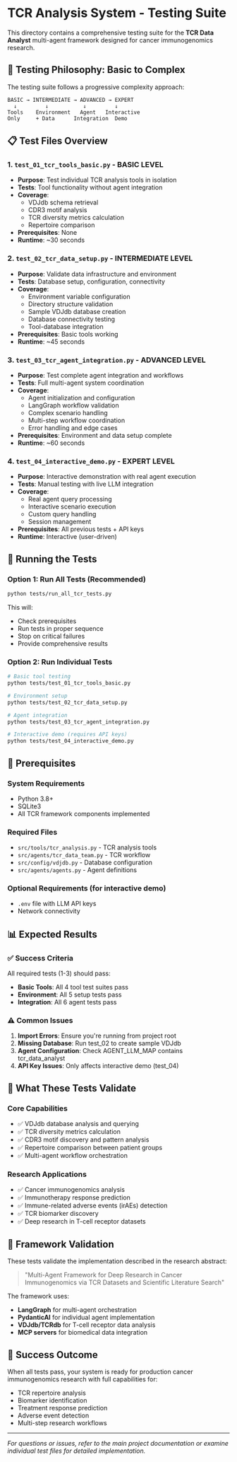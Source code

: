 # TCR Analysis System - Testing Suite

This directory contains a comprehensive testing suite for the **TCR Data Analyst** multi-agent framework designed for cancer immunogenomics research.

## 🧬 Testing Philosophy: Basic to Complex

The testing suite follows a progressive complexity approach:

```
BASIC → INTERMEDIATE → ADVANCED → EXPERT
  ↓         ↓           ↓         ↓
Tools    Environment   Agent   Interactive
Only     + Data      Integration  Demo
```

## 📋 Test Files Overview

### 1. `test_01_tcr_tools_basic.py` - **BASIC LEVEL**
- **Purpose**: Test individual TCR analysis tools in isolation
- **Tests**: Tool functionality without agent integration
- **Coverage**:
  - VDJdb schema retrieval
  - CDR3 motif analysis
  - TCR diversity metrics calculation
  - Repertoire comparison
- **Prerequisites**: None
- **Runtime**: ~30 seconds

### 2. `test_02_tcr_data_setup.py` - **INTERMEDIATE LEVEL**
- **Purpose**: Validate data infrastructure and environment
- **Tests**: Database setup, configuration, connectivity
- **Coverage**:
  - Environment variable configuration
  - Directory structure validation
  - Sample VDJdb database creation
  - Database connectivity testing
  - Tool-database integration
- **Prerequisites**: Basic tools working
- **Runtime**: ~45 seconds

### 3. `test_03_tcr_agent_integration.py` - **ADVANCED LEVEL**
- **Purpose**: Test complete agent integration and workflows
- **Tests**: Full multi-agent system coordination
- **Coverage**:
  - Agent initialization and configuration
  - LangGraph workflow validation
  - Complex scenario handling
  - Multi-step workflow coordination
  - Error handling and edge cases
- **Prerequisites**: Environment and data setup complete
- **Runtime**: ~60 seconds

### 4. `test_04_interactive_demo.py` - **EXPERT LEVEL**
- **Purpose**: Interactive demonstration with real agent execution
- **Tests**: Manual testing with live LLM integration
- **Coverage**:
  - Real agent query processing
  - Interactive scenario execution
  - Custom query handling
  - Session management
- **Prerequisites**: All previous tests + API keys
- **Runtime**: Interactive (user-driven)

## 🚀 Running the Tests

### Option 1: Run All Tests (Recommended)
```bash
python tests/run_all_tcr_tests.py
```

This will:
- Check prerequisites
- Run tests in proper sequence
- Stop on critical failures
- Provide comprehensive results

### Option 2: Run Individual Tests
```bash
# Basic tool testing
python tests/test_01_tcr_tools_basic.py

# Environment setup
python tests/test_02_tcr_data_setup.py

# Agent integration
python tests/test_03_tcr_agent_integration.py

# Interactive demo (requires API keys)
python tests/test_04_interactive_demo.py
```

## 🔧 Prerequisites

### System Requirements
- Python 3.8+
- SQLite3
- All TCR framework components implemented

### Required Files
- `src/tools/tcr_analysis.py` - TCR analysis tools
- `src/agents/tcr_data_team.py` - TCR workflow
- `src/config/vdjdb.py` - Database configuration
- `src/agents/agents.py` - Agent definitions

### Optional Requirements (for interactive demo)
- `.env` file with LLM API keys
- Network connectivity

## 📊 Expected Results

### ✅ Success Criteria
All required tests (1-3) should pass:
- **Basic Tools**: All 4 tool test suites pass
- **Environment**: All 5 setup tests pass  
- **Integration**: All 6 agent tests pass

### ⚠️ Common Issues

1. **Import Errors**: Ensure you're running from project root
2. **Missing Database**: Run test_02 to create sample VDJdb
3. **Agent Configuration**: Check AGENT_LLM_MAP contains tcr_data_analyst
4. **API Key Issues**: Only affects interactive demo (test_04)

## 🎯 What These Tests Validate

### Core Capabilities
- ✅ VDJdb database analysis and querying
- ✅ TCR diversity metrics calculation
- ✅ CDR3 motif discovery and pattern analysis
- ✅ Repertoire comparison between patient groups
- ✅ Multi-agent workflow orchestration

### Research Applications
- ✅ Cancer immunogenomics analysis
- ✅ Immunotherapy response prediction
- ✅ Immune-related adverse events (irAEs) detection
- ✅ TCR biomarker discovery
- ✅ Deep research in T-cell receptor datasets

## 🔬 Framework Validation

These tests validate the implementation described in the research abstract:

> "Multi-Agent Framework for Deep Research in Cancer Immunogenomics via TCR Datasets and Scientific Literature Search"

The framework uses:
- **LangGraph** for multi-agent orchestration
- **PydanticAI** for individual agent implementation
- **VDJdb/TCRdb** for T-cell receptor data analysis
- **MCP servers** for biomedical data integration

## 🎉 Success Outcome

When all tests pass, your system is ready for production cancer immunogenomics research with full capabilities for:

- TCR repertoire analysis
- Biomarker identification
- Treatment response prediction
- Adverse event detection
- Multi-step research workflows

---

*For questions or issues, refer to the main project documentation or examine individual test files for detailed implementation.* 